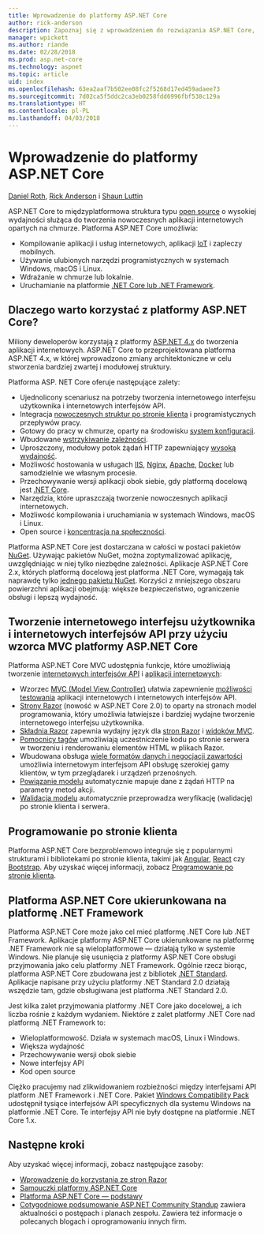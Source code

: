 ```yaml
---
title: Wprowadzenie do platformy ASP.NET Core
author: rick-anderson
description: Zapoznaj się z wprowadzeniem do rozwiązania ASP.NET Core, czyli międzyplatformowej struktury typu open source o wysokiej wydajności służącej do tworzenia nowoczesnych aplikacji internetowych opartych na chmurze.
manager: wpickett
ms.author: riande
ms.date: 02/28/2018
ms.prod: asp.net-core
ms.technology: aspnet
ms.topic: article
uid: index
ms.openlocfilehash: 63ea2aaf7b502ee08fc2f5268d17ed459adaee73
ms.sourcegitcommit: 7d02ca5f5ddc2ca3eb0258fdd6996fbf538c129a
ms.translationtype: HT
ms.contentlocale: pl-PL
ms.lasthandoff: 04/03/2018
---
```

# <a name="introduction-to-aspnet-core"></a>Wprowadzenie do platformy ASP.NET Core

[Daniel Roth](https://github.com/danroth27), [Rick Anderson](https://twitter.com/RickAndMSFT) i [Shaun Luttin](https://twitter.com/dicshaunary)

ASP.NET Core to międzyplatformowa struktura typu [open source](https://github.com/aspnet/home) o wysokiej wydajności służąca do tworzenia nowoczesnych aplikacji internetowych opartych na chmurze. Platforma ASP.NET Core umożliwia:

* Kompilowanie aplikacji i usług internetowych, aplikacji [IoT](https://www.microsoft.com/internet-of-things/) i zapleczy mobilnych.
* Używanie ulubionych narzędzi programistycznych w systemach Windows, macOS i Linux.
* Wdrażanie w chmurze lub lokalnie.
* Uruchamianie na platformie [.NET Core lub .NET Framework](https://docs.microsoft.com/dotnet/articles/standard/choosing-core-framework-server).

## <a name="why-use-aspnet-core"></a>Dlaczego warto korzystać z platformy ASP.NET Core?

Miliony deweloperów korzystają z platformy [ASP.NET 4.x](https://docs.microsoft.com/aspnet/overview) do tworzenia aplikacji internetowych. ASP.NET Core to przeprojektowana platforma ASP.NET 4.x, w której wprowadzono zmiany architektoniczne w celu stworzenia bardziej zwartej i modułowej struktury.

Platforma ASP. NET Core oferuje następujące zalety:

* Ujednolicony scenariusz na potrzeby tworzenia internetowego interfejsu użytkownika i internetowych interfejsów API.
* Integracja [nowoczesnych struktur po stronie klienta](xref:client-side/index) i programistycznych przepływów pracy.
* Gotowy do pracy w chmurze, oparty na środowisku [system konfiguracji](xref:fundamentals/configuration/index).
* Wbudowane [wstrzykiwanie zależności](xref:fundamentals/dependency-injection).
* Uproszczony, modułowy potok żądań HTTP zapewniający [wysoką wydajność](https://github.com/aspnet/benchmarks).
* Możliwość hostowania w usługach [IIS](xref:host-and-deploy/iis/index), [Nginx](xref:host-and-deploy/linux-nginx), [Apache](xref:host-and-deploy/linux-apache), [Docker](xref:host-and-deploy/docker/index) lub samodzielnie we własnym procesie.
* Przechowywanie wersji aplikacji obok siebie, gdy platformą docelową jest [.NET Core](https://docs.microsoft.com/dotnet/articles/standard/choosing-core-framework-server).
* Narzędzia, które upraszczają tworzenie nowoczesnych aplikacji internetowych.
* Możliwość kompilowania i uruchamiania w systemach Windows, macOS i Linux.
* Open source i [koncentracja na społeczności](https://live.asp.net/).

Platforma ASP.NET Core jest dostarczana w całości w postaci pakietów [NuGet](https://www.nuget.org/). Używając pakietów NuGet, można zoptymalizować aplikację, uwzględniając w niej tylko niezbędne zależności. Aplikacje ASP.NET Core 2.x, których platformą docelową jest platforma .NET Core, wymagają tak naprawdę tylko [jednego pakietu NuGet](xref:fundamentals/metapackage). Korzyści z mniejszego obszaru powierzchni aplikacji obejmują: większe bezpieczeństwo, ograniczenie obsługi i lepszą wydajność.

## <a name="build-web-apis-and-web-ui-using-aspnet-core-mvc"></a>Tworzenie internetowego interfejsu użytkownika i internetowych interfejsów API przy użyciu wzorca MVC platformy ASP.NET Core

Platforma ASP.NET Core MVC udostępnia funkcje, które umożliwiają tworzenie [internetowych interfejsów API](xref:tutorials/index#build-web-apis) i [aplikacji internetowych](xref:tutorials/index#build-web-apps):

* Wzorzec [MVC (Model View Controller)](xref:mvc/overview) ułatwia zapewnienie [możliwości testowania](testing/index.md) aplikacji internetowych i internetowych interfejsów API.
* [Strony Razor](xref:mvc/razor-pages/index) (nowość w ASP.NET Core 2.0) to oparty na stronach model programowania, który umożliwia łatwiejsze i bardziej wydajne tworzenie internetowego interfejsu użytkownika.
* [Składnia Razor](xref:mvc/views/razor) zapewnia wydajny język dla [stron Razor](xref:mvc/razor-pages/index) i [widoków MVC](xref:mvc/views/overview).
* [Pomocnicy tagów](xref:mvc/views/tag-helpers/intro) umożliwiają uczestniczenie kodu po stronie serwera w tworzeniu i renderowaniu elementów HTML w plikach Razor.
* Wbudowana obsługa [wiele formatów danych i negocjacji zawartości](xref:web-api/advanced/formatting) umożliwia internetowym interfejsom API obsługę szerokiej gamy klientów, w tym przeglądarek i urządzeń przenośnych.
* [Powiązanie modelu](xref:mvc/models/model-binding) automatycznie mapuje dane z żądań HTTP na parametry metod akcji.
* [Walidacja modelu](xref:mvc/models/validation) automatycznie przeprowadza weryfikację (walidację) po stronie klienta i serwera.

## <a name="client-side-development"></a>Programowanie po stronie klienta

Platforma ASP.NET Core bezproblemowo integruje się z popularnymi strukturami i bibliotekami po stronie klienta, takimi jak [Angular](xref:spa/angular), [React](xref:spa/react) czy [Bootstrap](xref:client-side/bootstrap). Aby uzyskać więcej informacji, zobacz [Programowanie po stronie klienta](xref:client-side/index).

## <a name="aspnet-core-targeting-net-framework"></a>Platforma ASP.NET Core ukierunkowana na platformę .NET Framework

Platforma ASP.NET Core może jako cel mieć platformę .NET Core lub .NET Framework. Aplikacje platformy ASP.NET Core ukierunkowane na platformę .NET Framework nie są wieloplatformowe &mdash; działają tylko w systemie Windows. Nie planuje się usunięcia z platformy ASP.NET Core obsługi przyjmowania jako celu platformy .NET Framework. Ogólnie rzecz biorąc, platforma ASP.NET Core zbudowana jest z bibliotek [.NET Standard](/dotnet/standard/net-standard). Aplikacje napisane przy użyciu platformy .NET Standard 2.0 działają wszędzie tam, gdzie obsługiwana jest platforma .NET Standard 2.0.

Jest kilka zalet przyjmowania platformy .NET Core jako docelowej, a ich liczba rośnie z każdym wydaniem. Niektóre z zalet platformy .NET Core nad platformą .NET Framework to:

* Wieloplatformowość. Działa w systemach macOS, Linux i Windows.
* Większa wydajność
* Przechowywanie wersji obok siebie
* Nowe interfejsy API
* Kod open source

Ciężko pracujemy nad zlikwidowaniem rozbieżności między interfejsami API platform .NET Framework i .NET Core. Pakiet [Windows Compatibility Pack](/dotnet/core/porting/windows-compat-pack) udostępnił tysiące interfejsów API specyficznych dla systemu Windows na platformie .NET Core. Te interfejsy API nie były dostępne na platformie .NET Core 1.x.

## <a name="next-steps"></a>Następne kroki

Aby uzyskać więcej informacji, zobacz następujące zasoby:

* [Wprowadzenie do korzystania ze stron Razor](xref:tutorials/razor-pages/razor-pages-start)
* [Samouczki platformy ASP.NET Core](xref:tutorials/index)
* [Platforma ASP.NET Core — podstawy](xref:fundamentals/index)
* [Cotygodniowe podsumowanie ASP.NET Community Standup](https://live.asp.net/) zawiera aktualności o postępach i planach zespołu. Zawiera też informacje o polecanych blogach i oprogramowaniu innych firm.

